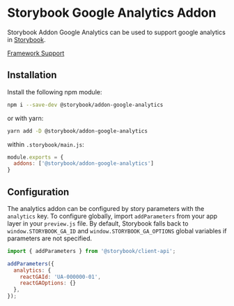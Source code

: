 # Storybook Google Analytics Addon

Storybook Addon Google Analytics can be used to support google analytics in [Storybook](https://storybook.js.org).

[Framework Support](https://github.com/storybookjs/storybook/blob/master/ADDONS_SUPPORT.md)

## Installation

Install the following npm module:

```sh
npm i --save-dev @storybook/addon-google-analytics
```

or with yarn:

```sh
yarn add -D @storybook/addon-google-analytics
```

within `.storybook/main.js`:

```js
module.exports = {
  addons: ['@storybook/addon-google-analytics']
}
```

## Configuration

The analytics addon can be configured by story parameters with the `analytics` key.  To configure globally, import `addParameters` from your app layer in your `preview.js` file.
By default, Storybook falls back to `window.STORYBOOK_GA_ID` and `window.STORYBOOK_GA_OPTIONS` global variables if parameters are not specified.

```js
import { addParameters } from '@storybook/client-api';

addParameters({
  analytics: {
    reactGAId: 'UA-000000-01',
    reactGAOptions: {}
  },
});
```
